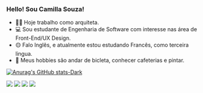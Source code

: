 ### Hello! Sou Camilla Souza!

- 👷‍♀️  Hoje trabalho como arquiteta. 
- 💻  Sou estudante de Engenharia de Software com interesse nas área de Front-End/UX Design.
- 🟡  Falo Inglês, e atualmente estou estudando Francês, como terceira lingua. 
- 🎨  Meus hobbies são andar de bicleta, conhecer cafeterias e pintar.

[![Anurag's GitHub stats-Dark](https://github-readme-stats.vercel.app/api?username=camillajsouza&show_icons=true&theme=dracula)](https://github.com/anuraghazra/github-readme-stats#gh-dracula-mode-only)

<div> 

  <a href="https://instagram.com/camillajsouza" target="_blank"><img src="https://img.shields.io/badge/-Instagram-%23E4405F?style=for-the-badge&logo=instagram&logoColor=white" target="_blank"></a>
   <a href="https://discord.gg/camillajsouza#8751" target="_blank"><img src="https://img.shields.io/badge/Discord-7289DA?style=for-the-badge&logo=discord&logoColor=white" target="_blank"></a> 
  <a href="[https://www.linkedin.com/in/rafaella-ballerini-45875016a](https://www.linkedin.com/in/camillajsouza/)" target="_blank"><img src="https://img.shields.io/badge/-LinkedIn-%230077B5?style=for-the-badge&logo=linkedin&logoColor=white" target="_blank"></a> 
   <a href="https://www.instagram.com/engsoftware.recife/" target="_blank"><img src="https://img.shields.io/badge/-Instagram-%23E4405F?style=for-the-badge&logo=instagram&logoColor=white" target="_blank"></a>
  
</div>
